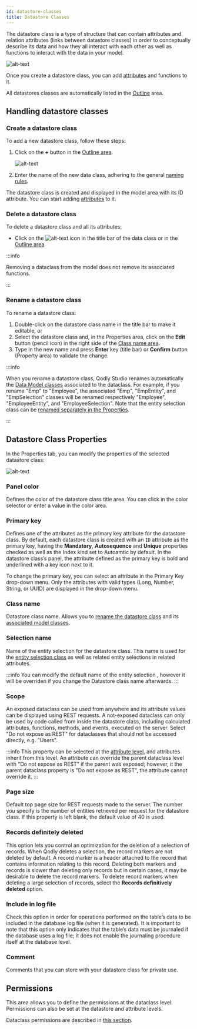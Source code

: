 ```yaml
---
id: datastore-classes
title: Datastore Classes
---
```


The datastore class is a type of structure that can contain attributes and relation attributes (links between datastore classes) in order to conceptually describe its data and how they all interact with each other as well as functions to interact with the data in your model.

![alt-text](img/dataclass1.png)

Once you create a datastore class, you can add [attributes](attributes.md) and functions to it.

All datastores classes are automatically listed in the [Outline](model-editor-interface.md#outline) area.

## Handling datastore classes

### Create a datastore class

To add a new datastore class, follow these steps:

1. Click on the **+** button in the [Outline area](model-editor-interface.md#outline).

   ![alt-text](img/dataclass2.png)

2. Enter the name of the new data class, adhering to the general [naming rules](../../language/basics/lang-identifiers.md#classes).

The datastore class is created and displayed in the model area with its ID attribute. You can start adding [attributes](attributes.md) to it.

### Delete a datastore class

To delete a datastore class and all its attributes:

- Click on the ![alt-text](img/deletedatastoreclass-icon.png) icon in the title bar of the data class or in the [Outline area](model-editor-interface.md#outline).

:::info

Removing a dataclass from the model does not remove its associated functions.

:::

### Rename a datastore class

To rename a datastore class:

1. Double-click on the datastore class name in the title bar to make it editable, or
2. Select the datastore class and, in the Properties area, click on the **Edit** button (pencil icon) in the right side of the [Class name area](#class-name).
3. Type in the new name and press **Enter** key (title bar) or **Confirm** button (Property area) to validate the change.

:::info

When you rename a datastore class, Qodly Studio renames automatically the [Data Model classes](../../orda/data-model.md) associated to the dataclass. For example, if you rename "Emp" to "Employee", the associated "Emp", "EmpEntity", and "EmpSelection" classes will be renamed respectively "Employee", "EmployeeEntity", and "EmployeeSelection". Note that the entity selection class can be [renamed separately in the Properties](#selection-name).

:::

## Datastore Class Properties

In the Properties tab, you can modify the properties of the selected datastore class:

![alt-text](img/datastoreclass-properties.png)

### Panel color

Defines the color of the datastore class title area. You can click in the color selector or enter a value in the color area.

### Primary key

Defines one of the attributes as the primary key attribute for the datastore class. By default, each datastore class is created with an `ID` attribute as the primary key, having the **Mandatory**, **Autosequence** and **Unique** properties checked as well as the Index kind set to Autoamtic by default. In the datastore class’s panel, the attribute defined as the primary key is bold and underlined with a key icon next to it.

To change the primary key, you can select an attribute in the Primary Key drop-down menu. Only the attributes with valid types (Long, Number, String, or UUID) are displayed in the drop-down menu.

### Class name

Datastore class name. Allows you to [rename the datastore class](#rename-a-datastore-class) and its [associated model classes](../../orda/data-model.md).

### Selection name

Name of the entity selection for the datastore class. This name is used for the [entity selection class](../../orda/data-model.md) as well as related entity selections in related attributes.

:::info
You can modify the default name of the entity selection , however it will be overriden if you change the Datastore class name afterwards.
:::

### Scope

An exposed dataclass can be used from anywhere and its attribute values can be displayed using REST requests. A not-exposed dataclass can only be used by code called from inside the datastore class, including calculated attributes, functions, methods, and events, executed on the server. Select "Do not expose as REST" for dataclasses that should not be accessed directly, e.g. "Users".

:::info
This property can be selected at the [attribute level](attributes.md#scope), and attributes inherit from this level. An attribute can override the parent dataclass level with "Do not expose as REST" if the parent was exposed; however, it the parent dataclass property is "Do not expose as REST", the attribute cannot override it.
:::

### Page size

Default top page size for REST requests made to the server. The number you specify is the number of entities retrieved per request for the datastore class. If this property is left blank, the default value of 40 is used.

### Records definitely deleted

This option lets you control an optimization for the deletion of a selection of records. When Qodly deletes a selection, the record markers are not deleted by default. A record marker is a header attached to the record that contains information relating to this record. Deleting both markers and records is slower than deleting only records but in certain cases, it may be desirable to delete the record markers.
To delete record markers when deleting a large selection of records, select the **Records definitively deleted** option.

### Include in log file

Check this option in order for operations performed on the table’s data to be included in the database log file (when it is generated). It is important to note that this option only indicates that the table’s data must be journaled if the database uses a log file; it does not enable the journaling procedure itself at the database level.

### Comment

Comments that you can store with your datastore class for private use.

## Permissions

This area allows you to define the permissions at the dataclass level. Permissions can also be set at the datastore and attribute levels.

Dataclass permissions are described in [this section](../roles/dataClassPermissions.md).
